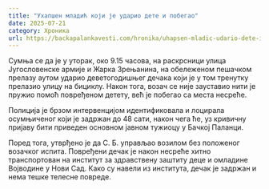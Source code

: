 ```yaml
---
title: "Ухапшен младић који је ударио дете и побегао"
date: 2025-07-21
category: Хроника
url: https://backapalankavesti.com/hronika/uhapsen-mladic-udario-dete-i-pobegao/
---
```


Сумња се да је у уторак, око 9.15 часова, на раскрсници улица Југословенске армије и Жарка Зрењанина, на обележеном пешачком прелазу аутом ударио деветогодишњег дечака који је у том тренутку прелазио улицу на бициклу. Након тога, возач се није зауставио нити је пружио помоћ повређеном детету, већ је побегао са места несреће.

Полиција је брзом интервенцијом идентификовала и лоцирала осумњиченог који је задржан до 48 сати, након чега ће, уз кривичну пријаву бити приведен основном јавном тужиоцу у Бачкој Паланци.

Поред тога, утврђено је да С. Б. управљао возилом без положеног возачког испита. Повређени дечак је након несреће хитно транспортован на институт за здравствену заштиту деце и омладине Војводине у Нови Сад. Како су навели из института, дечак је задржан и нема тешке телесне повреде.
